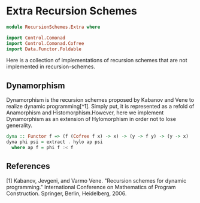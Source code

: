 # Extra Recursion Schemes

```hs
module RecursionSchemes.Extra where

import Control.Comonad
import Control.Comonad.Cofree
import Data.Functor.Foldable
```

Here is a collection of implementations of recursion schemes that are not implemented in recursion-schemes.

## Dynamorphism

Dynamorphism is the recursion schemes proposed by Kabanov and Vene to realize dynamic programming[^1]. Simply put, it is represented as a refold of Anamorphism and Histomorphism.However, here we implement Dynamorphism as an extension of Hylomorphism in order not to lose generality.

```hs
dyna :: Functor f => (f (Cofree f x) -> x) -> (y -> f y) -> (y -> x)
dyna phi psi = extract . hylo ap psi
  where ap f = phi f :< f
```

## References
[1] Kabanov, Jevgeni, and Varmo Vene. "Recursion schemes for dynamic programming." International Conference on Mathematics of Program Construction. Springer, Berlin, Heidelberg, 2006.

